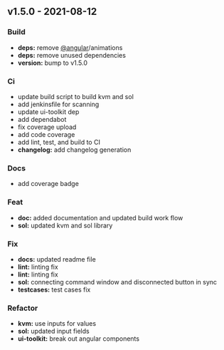 <a name="v1.5.0"></a>
## v1.5.0 - 2021-08-12
### Build
- **deps:** remove [@angular](https://github.com/angular)/animations
- **deps:** remove unused dependencies
- **version:** bump to v1.5.0

### Ci
- update build script to build kvm and sol
- add jenkinsfile for scanning
- update ui-toolkit dep
- add dependabot
- fix coverage upload
- add code coverage
- add lint, test, and build to CI
- **changelog:** add changelog generation

### Docs
- add coverage badge

### Feat
- **doc:** added documentation and updated build work flow
- **sol:** updated kvm and sol library

### Fix
- **docs:** updated readme file
- **lint:** linting fix
- **lint:** linting fix
- **sol:** connecting command window and disconnected button in sync
- **testcases:** test cases fix

### Refactor
- **kvm:** use inputs for values
- **sol:** updated input fields
- **ui-toolkit:** break out angular components


[Unreleased]: https://github.com/open-amt-cloud-toolkit/ui-toolkit/compare/vNext...HEAD
